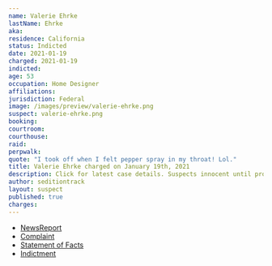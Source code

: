 ```yaml
---
name: Valerie Ehrke
lastName: Ehrke
aka:
residence: California
status: Indicted
date: 2021-01-19
charged: 2021-01-19
indicted:
age: 53
occupation: Home Designer
affiliations:
jurisdiction: Federal
image: /images/preview/valerie-ehrke.png
suspect: valerie-ehrke.png
booking:
courtroom:
courthouse:
raid:
perpwalk:
quote: "I took off when I felt pepper spray in my throat! Lol."
title: Valerie Ehrke charged on January 19th, 2021
description: Click for latest case details. Suspects innocent until proven guilty.
author: seditiontrack
layout: suspect
published: true
charges:
---
```

- [NewsReport](https://sacramento.cbslocal.com/2021/01/20/fbi-arrest-jorge-riley-valerie-ehrke-capitol/)
- [Complaint](https://www.justice.gov/opa/page/file/1356641/download)
- [Statement of Facts](https://www.justice.gov/opa/page/file/1356646/download)
- [Indictment](https://www.justice.gov/usao-dc/case-multi-defendant/file/1366076/download)
